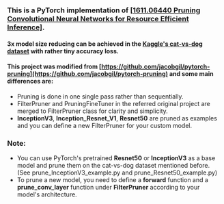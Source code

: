 ### This is a PyTorch implementation of [[1611.06440 Pruning Convolutional Neural Networks for Resource Efficient Inference]](https://arxiv.org/abs/1611.06440).

#### 3x model size reducing can be achieved in the [Kaggle's cat-vs-dog dataset](https://www.kaggle.com/c/dogs-vs-cats/data) with rather tiny accuracy loss.

#### This project was modified from [https://github.com/jacobgil/pytorch-pruning](https://github.com/jacobgil/pytorch-pruning) and some main differences are:
- Pruning is done in one single pass rather than sequentially.
- FilterPruner and PruningFineTuner in the referred original project are merged to FilterPruner class for clarity and simplicity.
- **InceptionV3**, **Inception_Resnet_V1**, **Resnet50** are pruned as examples and you can define a new FilterPruner for your custom model.

### Note:
- You can use PyTorch's pretrained **Resnet50** or **InceptionV3** as a base model and prune them on the cat-vs-dog dataset mentioned before.\
(See prune_InceptionV3_example.py and prune_Resnet50_example.py)
- To prune a new model, you need to define a **forward** function and a **prune_conv_layer** function under **FilterPruner** according to your model's architecture. 